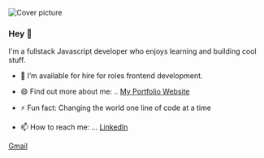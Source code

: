 ![Cover picture](https://i.ibb.co/bMPFr89Q/woman-work.jpg)

### Hey 👋
I'm a fullstack Javascript developer who enjoys learning and building cool stuff.
- 🔭 I’m available for hire for roles frontend development.

- 😄 Find out more about me: .. [My Portfolio Website](https://harriet-ayugi.onrender.com/)

- ⚡ Fun fact: Changing the world one line of code at a time

- 📫 How to reach me: ... [LinkedIn](https://www.linkedin.com/in/ayugi-harriet-05744b99/) 

[Gmail](https://mail.google.com/mail/?view=cm&source=mailto&to=clerryha@gmail.com) 
